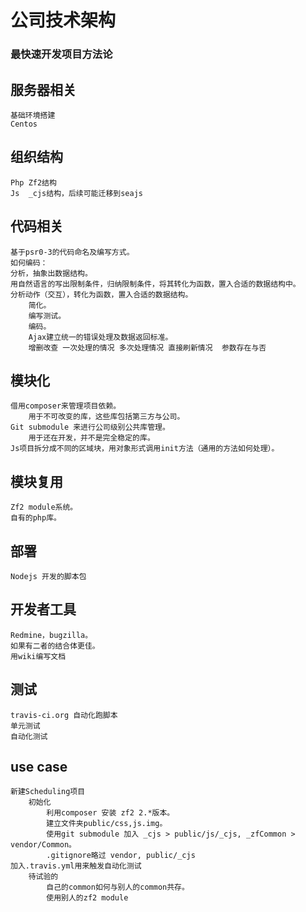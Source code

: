 # 公司技术架构
### 最快速开发项目方法论
## 服务器相关
    基础环境搭建
    Centos
## 组织结构
	Php Zf2结构
	Js  _cjs结构，后续可能迁移到seajs
## 代码相关
	基于psr0-3的代码命名及编写方式。
	如何编码：
    分析，抽象出数据结构。
    用自然语言的写出限制条件，归纳限制条件，将其转化为函数，置入合适的数据结构中。
    分析动作（交互），转化为函数，置入合适的数据结构。
		简化。
		编写测试。
		编码。
		Ajax建立统一的错误处理及数据返回标准。
		增删改查 一次处理的情况 多次处理情况 直接刷新情况  参数存在与否
## 模块化
	借用composer来管理项目依赖。
		用于不可改变的库，这些库包括第三方与公司。
	Git submodule 来进行公司级别公共库管理。 
		用于还在开发，并不是完全稳定的库。
	Js项目拆分成不同的区域块，用对象形式调用init方法（通用的方法如何处理）。
## 模块复用
	Zf2 module系统。
	自有的php库。
## 部署
	Nodejs 开发的脚本包
## 开发者工具
	Redmine，bugzilla。
	如果有二者的结合体更佳。
	用wiki编写文档
## 测试
	travis-ci.org 自动化跑脚本
    单元测试
    自动化测试
## use case
    新建Scheduling项目
        初始化
            利用composer 安装 zf2 2.*版本。
            建立文件夹public/css,js.img。
            使用git submodule 加入 _cjs > public/js/_cjs, _zfCommon > vendor/Common。
            .gitignore略过 vendor, public/_cjs
    加入.travis.yml用来触发自动化测试
        待试验的
            自己的common如何与别人的common共存。
            使用别人的zf2 module
